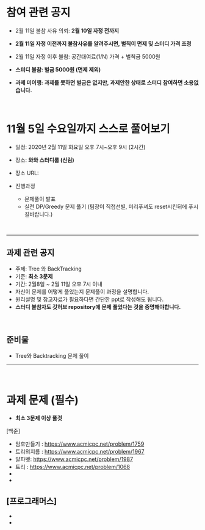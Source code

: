 # 참여 관련 공지
- 2월 11일 불참 사유 의뢰: **2월 10일 자정 전까지**
- **2월 11일 자정 이전까지 불참사유를 알려주시면, 벌칙이 면제 및 스터디 가격 조정**
- 2월 11일 자정 이후 불참: 공간대여료(1/N) 가격 + 벌칙금 5000원

- **스터디 불참: 벌금 5000원 (면제 제외)**
- **과제 미이행: 과제를 못하면 벌금은 없지만, 과제안한 상태로 스터디 참여하면 소용없습니다.**

<br>

# 11월 5일 수요일까지 스스로 풀어보기
- 일정: 2020년 2월 11일 화요일 오후 7시~오후 9시 (2시간)
- 장소: **와와 스터디룸 (신림)**
- 장소 URL: 

- 진행과정
  - 문제풀이 발표
  - 실전 DP/Greedy 문제 풀기 (팀장이 직접선별, 미리푸셔도 reset시킨뒤에 푸시길바랍니다.)
<br>

<hr>

## 과제 관련 공지
- 주제: Tree 와 BackTracking
- 기준: **최소 3문제**
- 기간: 2월8일 ~ 2월 11일 오후 7시 이내
- 자신이 문제를 어떻게 풀었는지 문제풀이 과정을 설명합니다.
- 원리설명 및 참고자료가 필요하다면 간단한 ppt로 작성해도 됩니다.
- **스터디 불참자도 깃허브 repository에 문제 풀었다는 것을 증명해야합니다.**

<br>

## 준비물
- Tree와 Backtracking 문제 풀이

<hr>
<br>

# 과제 문제 (필수)
- **최소 3문제 이상 풀것**

[백준]
- 암호만들기 : https://www.acmicpc.net/problem/1759
- 트리의지름 : https://www.acmicpc.net/problem/1967
- 알파벳: https://www.acmicpc.net/problem/1987
- 트리 : https://www.acmicpc.net/problem/1068
-
-

[프로그래머스]
-
-
-

<BR>
